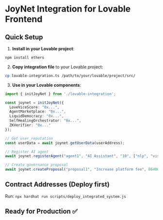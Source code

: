# JoyNet Integration for Lovable Frontend

## Quick Setup

1. **Install in your Lovable project**:
```bash
npm install ethers
```

2. **Copy integration file** to your Lovable project:
```bash
cp lovable-integration.ts /path/to/your/lovable/project/src/
```

3. **Use in your Lovable components**:
```typescript
import { initJoyNet } from './lovable-integration';

const joynet = initJoyNet({
  LoveViceScore: "0x...",
  AgentMarketplace: "0x...", 
  LiquidDemocracy: "0x...",
  SelfHealingOrchestrator: "0x...",
  ZKVerifier: "0x..."
});

// Get user reputation
const userData = await joynet.getUserData(userAddress);

// Register AI agent
await joynet.registerAgent("agent1", "AI Assistant", "10", ["nlp", "vision"]);

// Create governance proposal
await joynet.createProposal("proposal1", "Increase platform fee", 86400);
```

## Contract Addresses (Deploy first)
Run: `npx hardhat run scripts/deploy_integrated_system.js`

## Ready for Production ✅